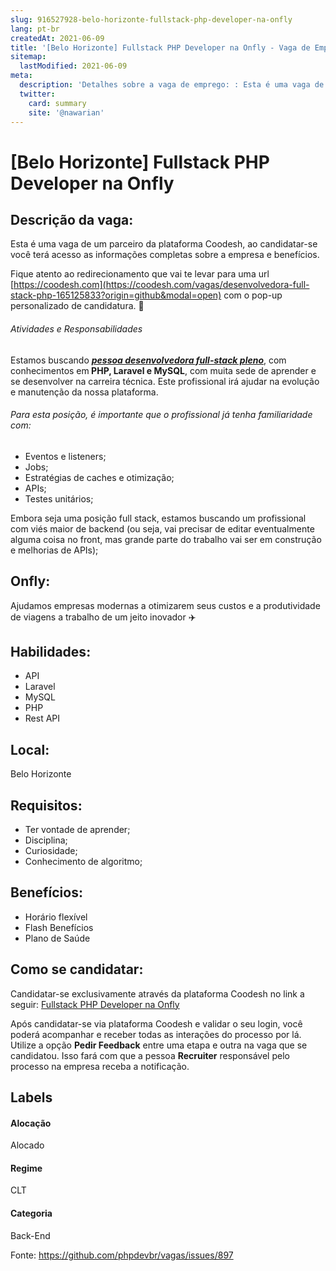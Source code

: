 ```yaml
---
slug: 916527928-belo-horizonte-fullstack-php-developer-na-onfly
lang: pt-br
createdAt: 2021-06-09
title: '[Belo Horizonte] Fullstack PHP Developer na Onfly - Vaga de Emprego'
sitemap:
  lastModified: 2021-06-09
meta:
  description: 'Detalhes sobre a vaga de emprego: : Esta é uma vaga de um parceiro da plataforma Coodesh, ao candidatar-se você terá acesso as informações completas sobre a empresa e benefícios.  Fique atento ao redirecionamento que vai te levar para uma url [https://coodesh.com](https://coodesh.com/vagas/desenvolvedora-full-stack-php-165125833?origin=github&modal=open) com o pop-up personalizado de candidatura. 👋 <h6>Atividades e Responsabilidades</h6> <p>Estamos buscando <strong><em><ins>pessoa desenvolvedora full-stack pleno</ins></em></strong>, com conhecimentos em<strong> PHP, Laravel e MySQL</strong>, com muita sede de aprender e se desenvolver na carreira técnica. Este profissional irá ajudar na evolução e manutenção da nossa plataforma.</p> <p></p> <h6>Para esta posição, é importante que o profissional já tenha familiaridade com:</h6> <ul> <li>Eventos e listeners;</li> <li>Jobs;</li> <li>Estratégias de caches e otimização;</li> <li>APIs;</li> <li>Testes unitários;</li> </ul> <p></p> <p>Embora seja uma posição full stack, estamos buscando um profissional com viés maior de backend (ou seja, vai precisar de editar eventualmente alguma coisa no front, mas grande parte do trabalho vai ser em construção e melhorias de APIs);</p> <p></p>'
  twitter:
    card: summary
    site: '@nawarian'
---
```


# [Belo Horizonte] Fullstack PHP Developer na Onfly

## Descrição da vaga: 
Esta é uma vaga de um parceiro da plataforma Coodesh, ao candidatar-se você terá acesso as informações completas sobre a empresa e benefícios.


Fique atento ao redirecionamento que vai te levar para uma url [https://coodesh.com](https://coodesh.com/vagas/desenvolvedora-full-stack-php-165125833?origin=github&modal=open) com o pop-up personalizado de candidatura. 👋
<h6>Atividades e Responsabilidades</h6>
<p>Estamos buscando <strong><em><ins>pessoa desenvolvedora full-stack pleno</ins></em></strong>, com conhecimentos em<strong> PHP, Laravel e MySQL</strong>, com muita sede de aprender e se desenvolver na carreira técnica. Este profissional irá ajudar na evolução e manutenção da nossa plataforma.</p>
<p></p>
<h6>Para esta posição, é importante que o profissional já tenha familiaridade com:</h6>
<ul>
<li>Eventos e listeners;</li>
<li>Jobs;</li>
<li>Estratégias de caches e otimização;</li>
<li>APIs;</li>
<li>Testes unitários;</li>
</ul>
<p></p>
<p>Embora seja uma posição full stack, estamos buscando um profissional com viés maior de backend (ou seja, vai precisar de editar eventualmente alguma coisa no front, mas grande parte do trabalho vai ser em construção e melhorias de APIs);</p>
<p></p>

## Onfly: 
 <p>Ajudamos empresas modernas a otimizarem seus custos e a produtividade de viagens a trabalho de um jeito inovador ✈️</p>
</p>

 ## Habilidades: 
 - API 
- Laravel 
- MySQL 
- PHP 
- Rest API
## Local: 
 Belo Horizonte
## Requisitos: 
 - Ter vontade de aprender; 
- Disciplina; 
- Curiosidade; 
- Conhecimento de algoritmo;

## Benefícios: 
 - Horário flexível 
- Flash Benefícios 
- Plano de Saúde
## Como se candidatar:
Candidatar-se exclusivamente através da plataforma Coodesh no link a seguir: [Fullstack PHP Developer na Onfly](https://coodesh.com/vagas/desenvolvedora-full-stack-php-165125833?origin=github&modal=open)


Após candidatar-se via plataforma Coodesh e validar o seu login, você poderá acompanhar e receber todas as interações do processo por lá. Utilize a opção <b>Pedir Feedback</b> entre uma etapa e outra na vaga que se candidatou. Isso fará com que a pessoa <b>Recruiter</b> responsável pelo processo na empresa receba a notificação.
## Labels
#### Alocação
Alocado
#### Regime
CLT
#### Categoria
Back-End

Fonte: https://github.com/phpdevbr/vagas/issues/897
